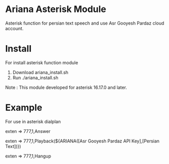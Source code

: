 # Ariana Asterisk Module
Asterisk function for persian text speech and use Asr Gooyesh Pardaz cloud account.

# Install
For install asterisk function module
1) Download ariana_install.sh
2) Run ./ariana_install.sh


Note : This module developed for asterisk 16.17.0 and later.

# Example
For use in asterisk dialplan

exten => 777,1,Answer

exten => 777,1,Playback(${ARIANA([Asr Gooyesh Pardaz API Key],[Persian Text])})

exten => 777,1,Hangup

